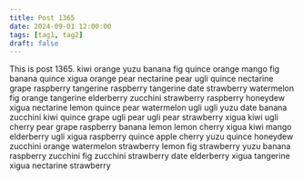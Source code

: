 ```yaml
---
title: Post 1365
date: 2024-09-01 12:00:00
tags: [tag1, tag2]
draft: false
---
```

This is post 1365.
kiwi
orange
yuzu
banana
fig
quince
orange
mango
fig
banana
quince
xigua
orange
pear
nectarine
pear
ugli
quince
nectarine
grape
raspberry
tangerine
raspberry
tangerine
date
strawberry
watermelon
fig
orange
tangerine
elderberry
zucchini
strawberry
raspberry
honeydew
xigua
nectarine
lemon
quince
pear
watermelon
ugli
ugli
yuzu
date
banana
zucchini
kiwi
quince
grape
ugli
pear
ugli
pear
strawberry
xigua
kiwi
ugli
cherry
pear
grape
raspberry
banana
lemon
lemon
cherry
xigua
kiwi
mango
elderberry
ugli
xigua
raspberry
quince
apple
cherry
yuzu
quince
honeydew
zucchini
orange
watermelon
strawberry
lemon
fig
strawberry
yuzu
banana
raspberry
zucchini
fig
zucchini
strawberry
date
elderberry
xigua
tangerine
xigua
nectarine
strawberry
